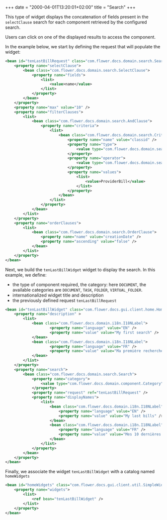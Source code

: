 +++
date = "2000-04-01T13:20:01+02:00"
title = "Search"
+++


This type of widget displays the concatenation of fields present in the `selectClause` search for each component retrieved by the configured search.

Users can click on one of the displayed results to access the component. 

In the example below, we start by defining the request that will populate the widget:

```xml
<bean id="tenLastBillRequest" class="com.flower.docs.domain.search.SearchRequest">
	<property name="selectClause">
		<bean class="com.flower.docs.domain.search.SelectClause">
			<property name="fields">
				<list>
					<value>name</value>
				</list>
			</property>
		</bean>
	</property>
	<property name="max" value="10" />
	<property name="filterClauses">
		<list>
			<bean class="com.flower.docs.domain.search.AndClause">
				<property name="criteria">
					<list>
						<bean class="com.flower.docs.domain.search.Criterion">
							<property name="name" value="classid" />
							<property name="type">
								<value type="com.flower.docs.domain.search.Types">STRING</value>
							</property>
							<property name="operator">
								<value type="com.flower.docs.domain.search.Operators">EQUALS_TO</value>
							</property>
							<property name="values">
								<list>
									<value>ProviderBill</value>
								</list>
							</property>
						</bean>
					</list>
				</property>
			</bean>
		</list>
	</property>
	<property name="orderClauses">
		<list>
			<bean class="com.flower.docs.domain.search.OrderClause">
				<property name="name" value="creationDate" />
				<property name="ascending" value="false" />
			</bean>
		</list>
	</property>
</bean>
```

Next, we build the ``tenLastBillWidget`` widget to display the search. 
In this example, we define: 

* the type of component required, the category: here ``DOCUMENT``, the available categories are ``DOCUMENT``, ``TASK``, ``FOLDER``, ``VIRTUAL_FOLDER``. 
* internationalized widget title and description
* the previously defined request ``tenLastBillRequest``

```xml
<bean id="tenLastBillWidget" class="com.flower.docs.gui.client.home.HomeSearchPresenter">
	<property name="description" >
		<list>
			<bean class="com.flower.docs.domain.i18n.I18NLabel">
					<property name="language" value="EN" />
					<property name="value" value="My first search" />
			</bean>
			<bean class="com.flower.docs.domain.i18n.I18NLabel">
					<property name="language" value="FR" />
					<property name="value" value="Ma première recherche configurée" />
			</bean>
		</list>
	</property>
	<property name="search">
		<bean class="com.flower.docs.domain.search.Search">
			<property name="category">
				<value type="com.flower.docs.domain.component.Category">DOCUMENT</value>
			</property>
			<property name="request" ref="tenLastBillRequest" />
			<property name="displayNames">
				<list>
					<bean class="com.flower.docs.domain.i18n.I18NLabel">
						<property name="language" value="EN" />
						<property name="value" value="My last bills" />
					</bean>
					<bean class="com.flower.docs.domain.i18n.I18NLabel">
						<property name="language" value="FR" />
						<property name="value" value="Mes 10 dernières factures" />
					</bean>
				</list>
			</property>
		</bean>
	</property>
</bean>
```

Finally, we associate the widget ``tenLastBillWidget`` with a catalog named ``homeWidgets``

```xml
<bean id="homeWidgets" class="com.flower.docs.gui.client.util.SimpleWidgetCatalog">
	<property name="widgets">
		<list>
			<ref bean="tenLastBillWidget" />
		</list>
	</property>
</bean>
```
